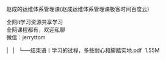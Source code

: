 赵成的运维体系管理课(赵成运维体系管理课极客时间百度云)  

全网it学习资源共享学习<br>全网课程都有，欢迎私聊<br>微信：jerryttom<br>

| &nbsp;&nbsp;| &nbsp;&nbsp;└──结束语丨学习的过程，多些耐心和脚踏实地.pdf &nbsp;1.55M